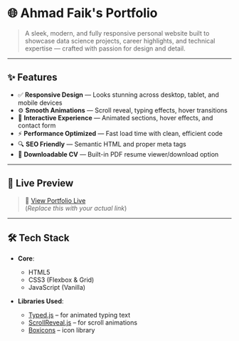 # 🌐 Ahmad Faik's Portfolio

> A sleek, modern, and fully responsive personal website built to showcase data science projects, career highlights, and technical expertise — crafted with passion for design and detail.

---

## ✨ Features

- ✅ **Responsive Design** — Looks stunning across desktop, tablet, and mobile devices  
- ⚙️ **Smooth Animations** — Scroll reveal, typing effects, hover transitions  
- 🧠 **Interactive Experience** — Animated sections, hover effects, and contact form  
- ⚡ **Performance Optimized** — Fast load time with clean, efficient code  
- 🔍 **SEO Friendly** — Semantic HTML and proper meta tags  
- 🧾 **Downloadable CV** — Built-in PDF resume viewer/download option

---

## 🚀 Live Preview

> 🔗 [View Portfolio Live](https://ahmadfaik.netlify.app/)  
(*Replace this with your actual link*)

---

## 🛠️ Tech Stack

- **Core**:  
  - HTML5  
  - CSS3 (Flexbox & Grid)  
  - JavaScript (Vanilla)  

- **Libraries Used**:  
  - [Typed.js](https://github.com/mattboldt/typed.js) – for animated typing text  
  - [ScrollReveal.js](https://scrollrevealjs.org/) – for scroll animations  
  - [Boxicons](https://boxicons.com/) – icon library  
